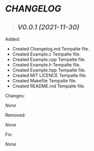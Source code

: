 # _CHANGELOG_

> ## _V0.0.1 (2021-11-30)_

Added:

  - Created Changelog.md Tempalte file.
  - Created Example.c Tempalte file.
  - Created Example.cpp Tempalte file.
  - Created Example.h Tempalte file.
  - Created Example.hpp Tempalte file.
  - Created MIT LICENCE Tempalte file.
  - Created Makefile Tempalte file.
  - Created README.md Tempalte file.

Changes:

  _None_

Removed:

  _None_

Fix:

  _None_
